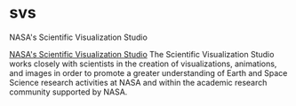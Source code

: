 # svs
NASA's Scientific Visualization Studio

[NASA's Scientific Visualization Studio](http://svs.gsfc.nasa.gov) The Scientific Visualization Studio works closely with scientists 
in the creation of visualizations, animations,
and images in order to promote a greater understanding of Earth and Space Science research activities at NASA and within the 
academic research community supported by NASA.
